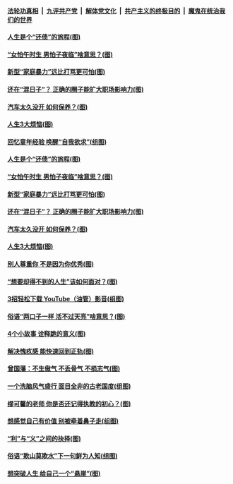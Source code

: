 ####  [法轮功真相](../../../../basic/blob/master/README.md?t=06210831) &nbsp;|&nbsp; [九评共产党](../../../../9ping.md/blob/master/README.md?t=06210831) &nbsp;|&nbsp; [解体党文化](../../../../jtdwh.md/blob/master/README.md?t=06210831)  &nbsp;|&nbsp; [共产主义的终极目的](../../../../gczydzjmd.md/blob/master/README.md?t=06210831) &nbsp;|&nbsp; [魔鬼在统治我们的世界](../../../../mgztzwmdsj.md/blob/master/README.md?t=06210831) 

#### [人生是个“还债”的旅程(图)](../pages/p8/936768.md?t=06210831) 

#### [“女怕午时生 男怕子夜临”啥意思？(图)](../pages/p8/937081.md?t=06210831) 

#### [新型“家庭暴力”远比打骂更可怕(图)](../pages/p8/936230.md?t=06210831) 

#### [还在“混日子”？ 正确的圈子能扩大职场影响力(图)](../pages/p8/937049.md?t=06210831) 

#### [汽车太久没开 如何保养？(图)](../pages/p8/937035.md?t=06210831) 

#### [人生3大烦恼(图)](../pages/p8/936959.md?t=06210831) 

#### [回忆童年经验 唤醒“自我欲求”(组图)](../pages/p8/937082.md?t=06210831) 

#### [人生是个“还债”的旅程(图)](../pages/p8/936768.md?t=06210831) 

#### [“女怕午时生 男怕子夜临”啥意思？(图)](../pages/p8/937081.md?t=06210831) 

#### [新型“家庭暴力”远比打骂更可怕(图)](../pages/p8/936230.md?t=06210831) 

#### [还在“混日子”？ 正确的圈子能扩大职场影响力(图)](../pages/p8/937049.md?t=06210831) 

#### [汽车太久没开 如何保养？(图)](../pages/p8/937035.md?t=06210831) 

#### [人生3大烦恼(图)](../pages/p8/936959.md?t=06210831) 

#### [别人尊重你 不是因为你优秀(图)](../pages/p8/936253.md?t=06210831) 

#### [“想要却得不到的人生”该如何面对？(图)](../pages/p8/936933.md?t=06210831) 

#### [3招轻松下载 YouTube（油管）影音(组图)](../pages/p8/936922.md?t=06210831) 

#### [俗语“两口子一样 活不过天亮”啥意思？(图)](../pages/p8/936917.md?t=06210831) 

#### [4个小故事 诠释跪的意义(图)](../pages/p8/936353.md?t=06210831) 

#### [解决愧疚感 能快速回到正轨(图)](../pages/p8/936834.md?t=06210831) 

#### [曾国藩：不生傲气 不丢骨气 不损志气(图)](../pages/p8/936248.md?t=06210831) 

#### [一个洗脑风气盛行 面目全非的古老国度(组图)](../pages/p8/936759.md?t=06210831) 

#### [缪可馨的老师 你是否还记得执教的初心？(图)](../pages/p8/936737.md?t=06210831) 

#### [想感觉自己有价值 别被牵着鼻子走(组图)](../pages/p8/936721.md?t=06210831) 

#### [“利”与“义”之间的抉择(图)](../pages/p8/936246.md?t=06210831) 

#### [俗语“欺山莫欺水”下一句鲜为人知(组图)](../pages/p8/936659.md?t=06210831) 

#### [想突破人生 给自己一个“悬崖”(图)](../pages/p8/936658.md?t=06210831) 

